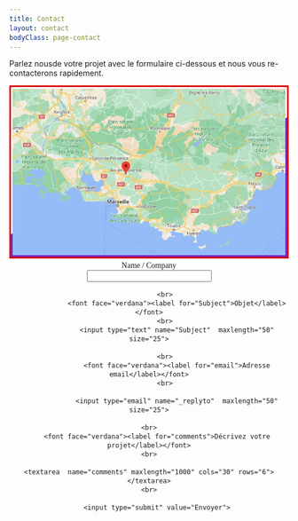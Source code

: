 ```yaml
---
title: Contact
layout: contact
bodyClass: page-contact
---
```


Parlez nousde votre projet avec le formulaire ci-dessous et nous vous re-contacterons rapidement. 

<img src="/images/map-aix.jpg">

<form action="https://formspree.io/xavier.avrillier@gmail.com" method="POST">
<center>
                  <font face="verdana"><label for="Name">Name / Company</label></font>
            <br>
                  <input type="text" name="Name"  maxlength="50" size="25">

            <br>
                  <font face="verdana"><label for="Subject">Objet</label></font>
            <br>
                  <input type="text" name="Subject"  maxlength="50" size="25">

            <br>
                  <font face="verdana"><label for="email">Adresse email</label></font>
            <br>

                  <input type="email" name="_replyto"  maxlength="50" size="25">

	<br>
  		<font face="verdana"><label for="comments">Décrivez votre projet</label></font>
	<br>

  	<textarea  name="comments" maxlength="1000" cols="30" rows="6"></textarea>
	<br>

        <input type="submit" value="Envoyer">
<br>

</center>
</form> 
